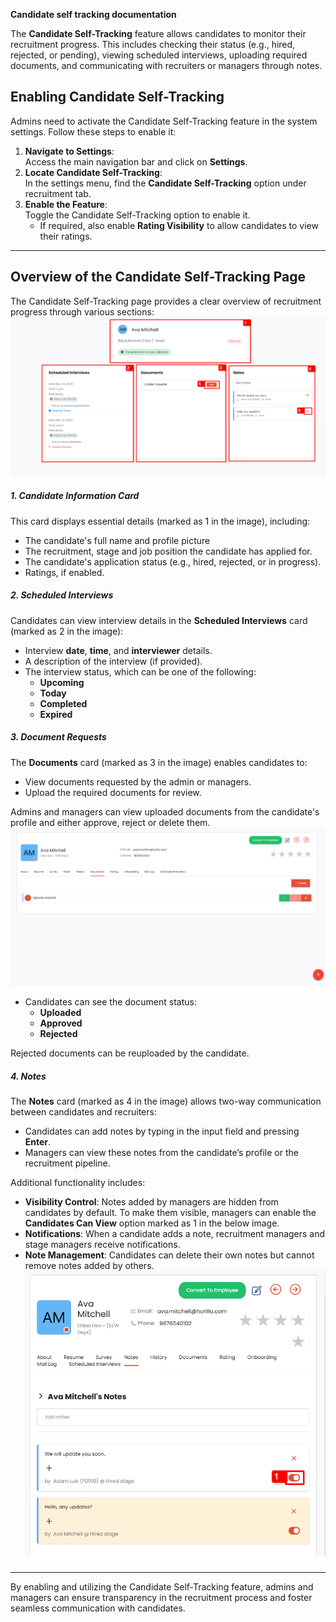 **Candidate self tracking documentation**

The **Candidate Self-Tracking** feature allows candidates to monitor their recruitment progress. This includes checking their status (e.g., hired, rejected, or pending), viewing scheduled interviews, uploading required documents, and communicating with recruiters or managers through notes.

## **Enabling Candidate Self-Tracking**

Admins need to activate the Candidate Self-Tracking feature in the system settings. Follow these steps to enable it:

1. **Navigate to Settings**:  
   Access the main navigation bar and click on **Settings**.
2. **Locate Candidate Self-Tracking**:  
   In the settings menu, find the **Candidate Self-Tracking** option under recruitment tab.
3. **Enable the Feature**:  
   Toggle the Candidate Self-Tracking option to enable it.
    - If required, also enable **Rating Visibility** to allow candidates to view their ratings.

---

## **Overview of the Candidate Self-Tracking Page**

The Candidate Self-Tracking page provides a clear overview of recruitment progress through various sections:
![alt text](media/image.png)

##### **1\. Candidate Information Card**

This card displays essential details (marked as 1 in the image), including:

-   The candidate's full name and profile picture
-   The recruitment, stage and job position the candidate has applied for.
-   The candidate's application status (e.g., hired, rejected, or in progress).
-   Ratings, if enabled.

##### **2\. Scheduled Interviews**

Candidates can view interview details in the **Scheduled Interviews** card (marked as 2 in the image):

-   Interview **date**, **time**, and **interviewer** details.
-   A description of the interview (if provided).
-   The interview status, which can be one of the following:
    -   **Upcoming**
    -   **Today**
    -   **Completed**
    -   **Expired**

##### **3\. Document Requests**

The **Documents** card (marked as 3 in the image) enables candidates to:

-   View documents requested by the admin or managers.
-   Upload the required documents for review.

Admins and managers can view uploaded documents from the candidate's profile and either approve, reject or delete them.
![alt text](media/image-1.png)

-   Candidates can see the document status:
    -   **Uploaded**
    -   **Approved**
    -   **Rejected**

Rejected documents can be reuploaded by the candidate.

##### **4\. Notes**

The **Notes** card (marked as 4 in the image) allows two-way communication between candidates and recruiters:

-   Candidates can add notes by typing in the input field and pressing **Enter**.
-   Managers can view these notes from the candidate’s profile or the recruitment pipeline.

Additional functionality includes:

-   **Visibility Control**: Notes added by managers are hidden from candidates by default. To make them visible, managers can enable the **Candidates Can View** option marked as 1 in the below image.
-   **Notifications**: When a candidate adds a note, recruitment managers and stage managers receive notifications.
-   **Note Management**: Candidates can delete their own notes but cannot remove notes added by others.
![alt text](media/image-2.png)
---

By enabling and utilizing the Candidate Self-Tracking feature, admins and managers can ensure transparency in the recruitment process and foster seamless communication with candidates.
